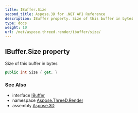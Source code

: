 ```yaml
---
title: IBuffer.Size
second_title: Aspose.3D for .NET API Reference
description: IBuffer property. Size of this buffer in bytes
type: docs
weight: 10
url: /net/aspose.threed.render/ibuffer/size/
---
```

## IBuffer.Size property

Size of this buffer in bytes

```csharp
public int Size { get; }
```

### See Also

* interface [IBuffer](../)
* namespace [Aspose.ThreeD.Render](../../ibuffer/)
* assembly [Aspose.3D](../../../)


